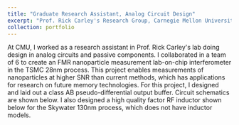 ```yaml
---
title: "Graduate Research Assistant, Analog Circuit Design"
excerpt: "Prof. Rick Carley's Research Group, Carnegie Mellon University <br/><br><img src='/images/floci_images/FLOCIv2_chip.png' width='50%' height='50%'>"
collection: portfolio
---
```


At CMU, I worked as a research assistant in Prof. Rick Carley's lab doing design in analog circuits and passive components. I collaborated in a team of 6 to create an FMR nanoparticle measurement lab-on-chip interferometer in the TSMC 28nm process. This project enables measurements of nanoparticles at higher SNR than current methods, which has applications for research on future memory technologies. For this project, I designed and laid out a class AB pseudo-differential output buffer. Circuit schematics are shown below. I also designed a high quality factor RF inductor shown below for the Skywater 130nm process, which does not have inductor models.

